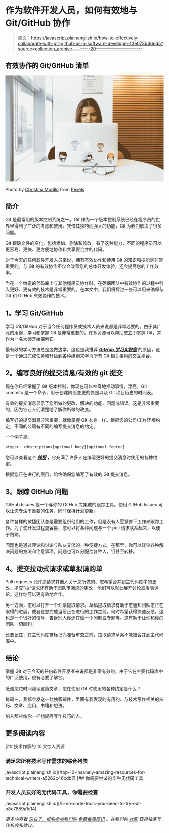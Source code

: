 # 作为软件开发人员，如何有效地与 Git/GitHub 协作

> 原文：<https://javascript.plainenglish.io/how-to-effectively-collaborate-with-git-github-as-a-software-developer-f3e073b46ed5?source=collection_archive---------20----------------------->

## 有效协作的 Git/GitHub 清单

![](img/d9bc88b5cbc33313b793fe7957bf765d.png)

Photo by [Christina Morillo](https://www.pexels.com/@divinetechygirl?utm_content=attributionCopyText&utm_medium=referral&utm_source=pexels) from [Pexels](https://www.pexels.com/photo/woman-using-macbook-1181288/?utm_content=attributionCopyText&utm_medium=referral&utm_source=pexels)

## **简介**

Git 是最常用的版本控制系统之一。Git 作为一个版本控制系统已经在程序员的世界里得到了广泛的考虑和使用。凭借其独特而强大的功能，Git 为我们解决了很多问题。

Git 跟踪文件的变化，包括添加、删除和修改。有了这种能力，不同的程序员可以更容易、更快、更方便地协作和共享要合并的代码。

对于今天的任何软件开发人员来说，拥有有效协作和使用 Git 的知识和技能是非常重要的。与 Git 的有效协作不仅会改善您的总体开发体验，还会提高您的工作效率。

当在一个给定的代码库上与其他程序员协作时，在确保团队中有效协作的过程中引入更好、更有效的技术是非常重要的。在本文中，我们将探讨一些可以用来确保与 Git 和 GitHub 有效协作的技术。

## **1。学习 Git/GitHub**

学习 Git/GitHub 对于当今任何程序员或技术人员来说都是非常必要的。由于其广泛的用途，学习和掌握 Git 是非常重要的。许多资源可以帮助您立即掌握 Git，并作为一名大师开始探索它。

最有效的学习方法总是边做边学。这也是我推荐 [***GitHub 学习实验室***](https://lab.github.com/) 的原因，这是一个通过完成任务和升级到各种级别来学习所有 Git 相关事物的交互平台。

## **2。编写良好的提交消息/有效的 git 提交**

现在你已经掌握了 Git 版本控制，你现在可以神奇地推动事情，漂亮。Git commits 是一个命令，用于创建阶段变更的快照以及 Git 项目历史的时间表。

有效的提交消息显示了您所做的更改、解决的功能、问题或错误。这是非常重要的，因为它让人们清楚地了解你所做的改变。

编写好的提交消息非常重要，就像掌握 Git 本身一样。根据您的公司/工作环境约定，不同的公司有不同的编写提交消息的约定。

一个例子是。

```
<type>: <description>[optional body][optional footer]
```

您可以查看这个 [***线程***](https://hashnode.com/post/which-commit-message-convention-do-you-use-at-work-ck3e4jbdd00zyo4s1h7mc7e0g) ，它充满了许多人在编写更好的提交消息时使用的各种约定。

根据您正在进行的项目，始终确保您编写了有效的 Git 提交消息。

## **3。跟踪 GitHub 问题**

GitHub Issues 是一个与你的 GitHub 库集成的跟踪工具。使用 GitHub Issues 可以让您专注于重要的任务，同时保持计划更新。

各种各样的敏捷团队总是需要组织他们的工作，但是没有人愿意停下工作来跟踪工作。为了使开发过程更容易，您可以将各种问题与一个 pull 请求联系起来，以便于跟踪。

问题也是通过评论和讨论与队友交流的一种便捷方式。在那里，你可以谈论各种解决问题的方法和注意事项。问题也可以分配给各种人，钉甚至转移。

## **4。提交拉动式请求或草拟请购单**

Pull requests 允许您请求其他人关于您所做的、您希望合并到主代码库中的更改。提交“拉”请求还有助于团队审阅您的更改，他们可以就此展开讨论或发表评论。这样你可以更有效地合作。

另一方面，您可以打开一个汇票提取请求。草稿提取请求有助于您通知团队您正在取得的进展，或者在您完成当前正在进行的工作之前，何时希望获得快速反馈。这也是一个很好的信号，告诉别人你还在做一个问题或专题等。这有助于让你和你的团队一切顺利。

还要记住，在主代码库被标记为准备审查之前，拉取请求草案不能被合并到主代码库中。

## **结论**

掌握 Git 对于今天的任何软件开发者来说都是非常有效的。由于它在主要代码库中的广泛使用，很有必要了解它。

感谢您花时间阅读这篇文章，您在使用 Git 时使用的各种约定是什么？

每周三，我都会发送一封独家邮件，里面有我发现的有用的、与技术写作相关的技巧、文章、应用、书籍和想法。

加入那些像你一样想提高写作技巧的人。

## **更多阅读内容**

[](/top-10-insanely-amazing-resources-for-technical-writers-a5262c46cdb7) [## 技术作家的 10 大惊人资源

### 满足您所有技术写作需求的综合列表

javascript.plainenglish.io](/top-10-insanely-amazing-resources-for-technical-writers-a5262c46cdb7) [](/5-no-code-tools-you-need-to-try-out-b8e7859a1c14) [## 你需要尝试的 5 种无代码工具

### 开发人员友好的无代码工具，你需要检查

javascript.plainenglish.io](/5-no-code-tools-you-need-to-try-out-b8e7859a1c14) 

*更多内容看* [*说白了。报名参加我们的*](http://plainenglish.io/) [*免费每周简讯*](http://newsletter.plainenglish.io/) *。在我们的* [*社区*](https://discord.gg/GtDtUAvyhW) *获得独家写作机会和建议。*